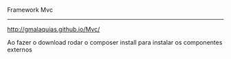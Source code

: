 Framework Mvc

-----------------------

http://gmalaquias.github.io/Mvc/

Ao fazer o download rodar o composer install para instalar os componentes externos